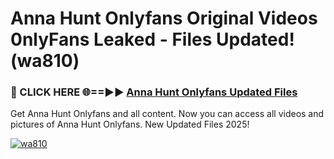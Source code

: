 # Anna Hunt Onlyfans Original Videos 0nlyFans Leaked - Files Updated! (wa810)

<h3>🔴 CLICK HERE 🌐==►► <a href="https://tinyurl.com/4seja8ks" rel="nofollow">Anna Hunt Onlyfans Updated Files</a></h3>

Get Anna Hunt Onlyfans and all content. Now you can access all videos and pictures of Anna Hunt Onlyfans. New Updated Files 2025!

[![wa810](https://i.imgur.com/EWjZXRe.gif)](https://tinyurl.com/4seja8ks)
